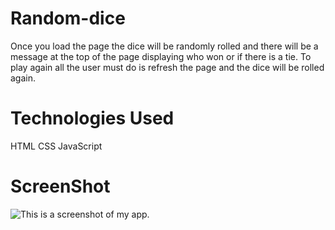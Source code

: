 # Random-dice
Once you load the page the dice will be randomly rolled and there will be a message at the top of the page displaying who won or if there is a tie. 
To play again all the user must do is refresh the page and the dice will be rolled again. 

# Technologies Used
HTML
CSS
JavaScript
# ScreenShot

![This is a screenshot of my app.](http://url/to/Random-dice/images/samplePic.png)
